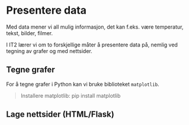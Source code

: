 # Presentere data

Med data mener vi all mulig informasjon, det kan f.eks. være temperatur, tekst, bilder, filmer.

I IT2 lærer vi om to forskjellige måter å presentere data på, nemlig ved tegning av grafer og med nettsider.

## Tegne grafer

For å tegne grafer i Python kan vi bruke biblioteket `matplotlib`. 

> Installere matplotlib: pip install matplotlib

## Lage nettsider (HTML/Flask)